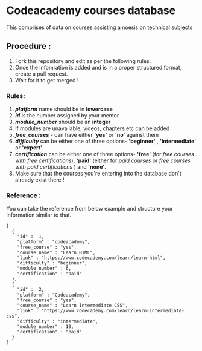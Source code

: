 # Codeacademy courses database
This comprises of data on courses assisting a noesis on technical subjects

## Procedure :
1. Fork this repository and edit as per the following rules.
2. Once the infomration is added and is in a proper structured format, create a pull request.
3. Wait for it to get merged !

### Rules:
1. ***platform*** name should be in **lowercase**
2. ***id*** is the number assigned by your mentor
3. ***module_number*** should be an **integer**
4. if modules are unavailable, videos, chapters etc can be added
5. ***free_courses*** - can have either **'yes'** or **'no'** against them
6. ***difficulty*** can be either one of three options- **'beginner'** , **'intermediate'** or **'expert'**.
7. ***certification*** can be either one of three options- **'free'** (for *free courses with free certifications*), **'paid'** (either for *paid courses* or *free courses with paid certifications* ) and **'none'**.
8. Make sure that the courses you're entering into the database don't already exist there !

### Reference :
You can take the reference from below example and structure your information similar to that.

   
  ```
  [
    {
      "id" :  1,
      "platform" : "codeacademy",
      "free_course" : "yes",
      "course_name" : "Learn HTML",
      "link" : "https://www.codecademy.com/learn/learn-html",
      "difficulty" : "beginner",
      "module_number" : 6,
      "certification" : "paid"
    },
    {
      "id" :  2,
      "platform" : "Codeacademy",
      "free_course" : "yes",
      "course_name" : "Learn Intermediate CSS",
      "link" : "https://www.codecademy.com/learn/learn-intermediate-css",
      "difficulty" : "intermediate",
      "module_number" : 10,
      "certification" : "paid"
    }
  ]
